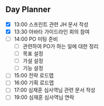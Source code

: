 ## Day Planner
- [x] 13:00 스프린트 관련 JH 문서 작성
- [x] 13:30 아바타 가이드라인 회의 참여
- [ ] 14:00 PO 미팅 준비
	- [ ] 관련하여 PO가 하는 일에 대한 정리
	- [ ] 목표 설정
	- [ ] 가설 설정
	- [ ] 기능 설정
- [ ] 15:00 전략 로드맵
- [ ] 16:00 기획 로드맵
- [ ] 17:00 심재훈 심사역님 관련 문서 작성
- [ ] 19:00 심재훈 심사역님 연락